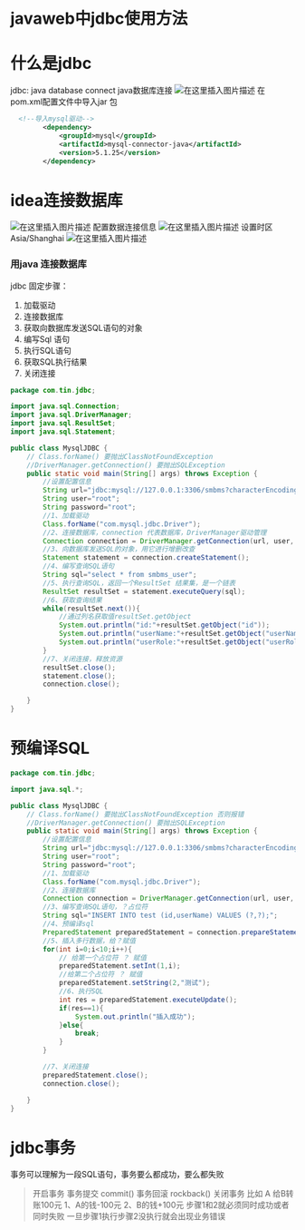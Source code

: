 # javaweb中jdbc使用方法


<!--more-->

# 什么是jdbc
jdbc: java database connect  java数据库连接
![在这里插入图片描述](https://img-blog.csdnimg.cn/20210103085213378.png?x-oss-process=image/watermark,type_ZmFuZ3poZW5naGVpdGk,shadow_10,text_aHR0cHM6Ly9ibG9nLmNzZG4ubmV0L3FxXzQxMTE2MDI3,size_16,color_FFFFFF,t_70#pic_center)
在pom.xml配置文件中导入jar 包

```xml
  <!--导入mysql驱动-->
        <dependency>
            <groupId>mysql</groupId>
            <artifactId>mysql-connector-java</artifactId>
            <version>5.1.25</version>
        </dependency>
```
# idea连接数据库
![在这里插入图片描述](https://img-blog.csdnimg.cn/20210103090406417.png?x-oss-process=image/watermark,type_ZmFuZ3poZW5naGVpdGk,shadow_10,text_aHR0cHM6Ly9ibG9nLmNzZG4ubmV0L3FxXzQxMTE2MDI3,size_16,color_FFFFFF,t_70#pic_center)
配置数据连接信息
![在这里插入图片描述](https://img-blog.csdnimg.cn/20210103090806940.png?x-oss-process=image/watermark,type_ZmFuZ3poZW5naGVpdGk,shadow_10,text_aHR0cHM6Ly9ibG9nLmNzZG4ubmV0L3FxXzQxMTE2MDI3,size_16,color_FFFFFF,t_70#pic_center)
设置时区  Asia/Shanghai
![在这里插入图片描述](https://img-blog.csdnimg.cn/20210103091103133.png?x-oss-process=image/watermark,type_ZmFuZ3poZW5naGVpdGk,shadow_10,text_aHR0cHM6Ly9ibG9nLmNzZG4ubmV0L3FxXzQxMTE2MDI3,size_16,color_FFFFFF,t_70#pic_center)
### 用java 连接数据库
jdbc 固定步骤：

 1. 加载驱动
 2. 连接数据库
 3. 获取向数据库发送SQL语句的对象
 4. 编写Sql 语句
 5. 执行SQL语句
 6. 获取SQL执行结果
 7. 关闭连接

```java
package com.tin.jdbc;

import java.sql.Connection;
import java.sql.DriverManager;
import java.sql.ResultSet;
import java.sql.Statement;

public class MysqlJDBC {
    // Class.forName() 要抛出ClassNotFoundException 
    //DriverManager.getConnection() 要抛出SQLException
    public static void main(String[] args) throws Exception {
        //设置配置信息
        String url="jdbc:mysql://127.0.0.1:3306/smbms?characterEncoding=UTF-8";
        String user="root";
        String password="root";
        //1、加载驱动
        Class.forName("com.mysql.jdbc.Driver");
        //2、连接数据库，connection 代表数据库，DriverManager驱动管理
        Connection connection = DriverManager.getConnection(url, user, password);
        //3、向数据库发送SQL的对象，用它进行增删改查
        Statement statement = connection.createStatement();
        //4、编写查询SQL语句
        String sql="select * from smbms_user";
        //5、执行查询SQL，返回一个ResultSet 结果集，是一个链表
        ResultSet resultSet = statement.executeQuery(sql);
        //6、获取查询结果
        while(resultSet.next()){
            //通过列名获取值resultSet.getObject
            System.out.println("id:"+resultSet.getObject("id"));
            System.out.println("userName:"+resultSet.getObject("userName"));
            System.out.println("userRole:"+resultSet.getObject("userRole"));
        }
        //7、关闭连接，释放资源
        resultSet.close();
        statement.close();
        connection.close();

    }
}

```
# 预编译SQL
```java
package com.tin.jdbc;

import java.sql.*;

public class MysqlJDBC {
    // Class.forName() 要抛出ClassNotFoundException 否则报错
    //DriverManager.getConnection() 要抛出SQLException
    public static void main(String[] args) throws Exception {
        //设置配置信息
        String url="jdbc:mysql://127.0.0.1:3306/smbms?characterEncoding=UTF-8";
        String user="root";
        String password="root";
        //1、加载驱动
        Class.forName("com.mysql.jdbc.Driver");
        //2、连接数据库
        Connection connection = DriverManager.getConnection(url, user, password);
        //3、编写查询SQL语句，？占位符
        String sql="INSERT INTO test (id,userName) VALUES (?,?);";
        //4、预编译sql
        PreparedStatement preparedStatement = connection.prepareStatement(sql);
        //5、插入多行数据，给？赋值
        for(int i=0;i<10;i++){
            // 给第一个占位符 ？ 赋值
            preparedStatement.setInt(1,i);
            //给第二个占位符 ？ 赋值
            preparedStatement.setString(2,"测试");
            //6、执行SQL
            int res = preparedStatement.executeUpdate();
            if(res==1){
                System.out.println("插入成功");
            }else{
                break;
            }
        }

        //7、关闭连接
        preparedStatement.close();
        connection.close();

    }
}

```
# jdbc事务
事务可以理解为一段SQL语句，事务要么都成功，要么都失败
>开启事务
>事务提交 commit()
>事务回滚 rockback()
>关闭事务
>比如 A 给B转账100元
>1、A的钱-100元
>2、B的钱+100元
>步骤1和2就必须同时成功或者同时失败
>一旦步骤1执行步骤2没执行就会出现业务错误

